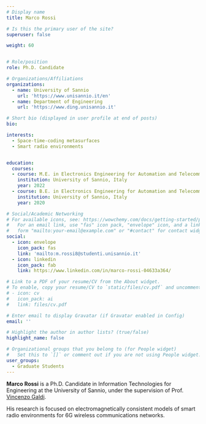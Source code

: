 ```yaml
---
# Display name
title: Marco Rossi

# Is this the primary user of the site?
superuser: false

weight: 60


# Role/position
role: Ph.D. Candidate

# Organizations/Affiliations
organizations:
  - name: University of Sannio
    url: 'https://www.unisannio.it/en'
  - name: Department of Engineering
    url: 'https://www.ding.unisannio.it'

# Short bio (displayed in user profile at end of posts)
bio:

interests:
  - Space-time-coding metasurfaces
  - Smart radio environments


education:
  courses:
  - course: M.E. in Electronics Engineering for Automation and Telecommunications
    institution: University of Sannio, Italy
    year: 2022
  - course: B.E. in Electronics Engineering for Automation and Telecommunications
    institution: University of Sannio, Italy
    year: 2020

# Social/Academic Networking
# For available icons, see: https://wowchemy.com/docs/getting-started/page-builder/#icons
#   For an email link, use "fas" icon pack, "envelope" icon, and a link in the
#   form "mailto:your-email@example.com" or "#contact" for contact widget.
social:
  - icon: envelope
    icon_pack: fas
    link: 'mailto:m.rossi8@studenti.unisannio.it'
  - icon: linkedin
    icon_pack: fab
    link: https://www.linkedin.com/in/marco-rossi-04633a364/

# Link to a PDF of your resume/CV from the About widget.
# To enable, copy your resume/CV to `static/files/cv.pdf` and uncomment the lines below.
# - icon: cv
#   icon_pack: ai
#   link: files/cv.pdf

# Enter email to display Gravatar (if Gravatar enabled in Config)
email: ''

# Highlight the author in author lists? (true/false)
highlight_name: false

# Organizational groups that you belong to (for People widget)
#   Set this to `[]` or comment out if you are not using People widget.
user_groups:
  - Graduate Students
---
```


**Marco Rossi** is a Ph.D. Candidate in Information Technologies for Engineering at the University of Sannio, under the supervision of Prof. [Vincenzo Galdi](/author/vincenzo-galdi).

His research is focused on electromagnetically consistent models of smart radio environments for 6G wireless communications networks.
